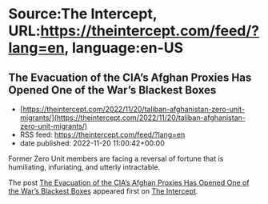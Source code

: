 # Source:The Intercept, URL:https://theintercept.com/feed/?lang=en, language:en-US

## The Evacuation of the CIA’s Afghan Proxies Has Opened One of the War’s Blackest Boxes
 - [https://theintercept.com/2022/11/20/taliban-afghanistan-zero-unit-migrants/](https://theintercept.com/2022/11/20/taliban-afghanistan-zero-unit-migrants/)
 - RSS feed: https://theintercept.com/feed/?lang=en
 - date published: 2022-11-20 11:00:42+00:00

<p>Former Zero Unit members are facing a reversal of fortune that is humiliating, infuriating, and utterly intractable. </p>
<p>The post <a href="https://theintercept.com/2022/11/20/taliban-afghanistan-zero-unit-migrants/" rel="nofollow">The Evacuation of the CIA’s Afghan Proxies Has Opened One of the War’s Blackest Boxes</a> appeared first on <a href="https://theintercept.com" rel="nofollow">The Intercept</a>.</p>


